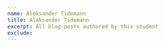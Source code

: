 ```yaml
---
name: Aleksander Tidemann
title: Aleksander Tidemann
excerpt: All blog posts authored by this student
exclude:
---
```

